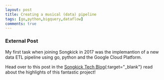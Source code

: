 ```yaml
---
layout: post
title: Creating a musical (data) pipeline
tags: [go,python,bigquery,dataflow]
comments: true
---
```



### External Post

My first task when joining Songkick in 2017 was the implemantion of a new data ETL pipeline using go, python and the Google Cloud Platform. 

Head over to this post in the [Songkick Tech Blog](https://devblog.songkick.com/creating-a-musical-data-pipeline-72673faf8f2e){:target="_blank"} read about the highlights of this fantastic project!